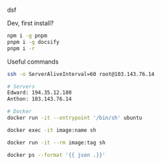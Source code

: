 dsf

Dev, first install?
```sh
npm i -g pnpm
pnpm i -g docsify
pnpm i -r
```

Useful commands
```sh
ssh -o ServerAliveInterval=60 root@103.143.76.14

# Servers
Edward: 194.35.12.180
Anthon: 103.143.76.14

# Docker
docker run -it --entrypoint '/bin/sh' ubuntu

docker exec -it image:name sh

docker run -it --rm image:tag sh

docker ps --format '{{ json .}}'
```

